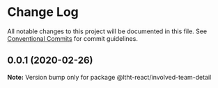 # Change Log

All notable changes to this project will be documented in this file.
See [Conventional Commits](https://conventionalcommits.org) for commit guidelines.

## 0.0.1 (2020-02-26)

**Note:** Version bump only for package @ltht-react/involved-team-detail
